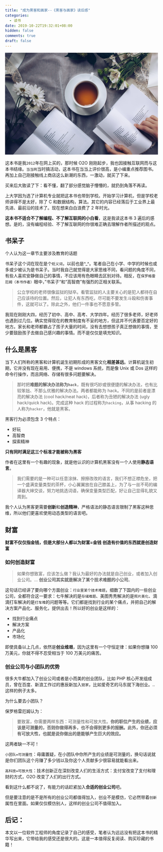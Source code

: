 ```yaml
---
title: "成为黑客和画家--《黑客与画家》读后感"
categories:
  - 读书
date: 2019-10-22T19:32:01+08:00
hidden: false
comments: true
draft: false
---
```


![](https://raw.githubusercontent.com/alwqx/picx-images-hosting/master/common/banner/reading-01.jpg)

这本书是我`2012`年在网上买的，那时候 O2O 刚刚起步，我也因接触互联网而与这本书结缘。`当当网`当时搞活动，这本书在当当上评价很高，是小编重点推荐图书。再加上自己刚接触线上商店这么新潮的东西，一激动，就买了下来。

买来后大致读了下：看不懂，翻了部分感觉脑子懵懵的，就扔到角落不再读。

上大学因为选了计算机专业就把这本书也带到学校。开始学习计算机，但是学校老师讲得不是太好，除了 C 和数据结构，算法。其它的内容已经落后于工业界上最先进、最前沿的技术了。现在想来白白浪费了 2 年时光。

**这本书不适合不了解编程、不了解互联网的小白看**，这是我读这本书 3 遍后的感想。是的，没有编程经验、不了解互联网的你很难正确去理解作者所描述的观点。

<!--more-->

## 书呆子

个人认为这一章节主要涉及教育的话题

书呆子这个词在现在是个`贬义词`，以前也是^\_^。笔者自己在小学、中学的时候也或多或少被认为是书呆子。当时我自己就觉得是大家思维不同，看问题的角度不同，有些人喜欢安静做自己的事情，不应该用有色眼睛去区别对待。相反，在`保罗格雷厄姆（本书作者）`眼中，”书呆子“和“高智商”有强烈的正相关联系。

> 公立学校的老师很像监狱的狱卒。看管监狱的人主要关心的是犯人都待在自己应该待的位置。然后，让犯人有东西吃，尽可能不要发生斗殴和伤害事件，这就可以了。除此之外，他们一件事也不愿意多管。

我现在刚刚大四，经历了初中、高中、高考、大学四年。经历了很多老师，好老师也遇到过几位。确实觉得现在的教育制度有不妥的地方，但这并不代表要否定好的地方。家长和老师都霸占了孩子大量的时间，没有去想想孩子真正想做的事情，至少要鼓励孩子去做自己感兴趣的事情。而不是仅仅是填充知识。

## 什么是黑客

当下人们所称的黑客和计算机诞生初期形成的黑客文化**相差甚远**。计算机诞生初期，它并没有现在易用、便携，不是 windows 系统，而是像 Unix 或 Dos 这样的命令行操作，而且网络、存储有很多问题要解决。

> 那时把**难题的解决办法称为`hack`**，既有很巧妙或很便捷的解决办法，也有比较笨拙、不那么优雅的解决办法。两者都能称为 hack。不同的是前者是漂亮的解决办法 (cool hack/neat hack)，后者称为丑陋的解决办法 (ugly hack/quick hack)。完成这种 hack 的过程称为`hacking`，从事 hacking 的人称为`hacker`，他就是黑客。

黑客行为必须包含 3 个特点：

- 好玩
- 高智商
- 探索精神

**只有同时满足这三个标准才能被称为黑客**

作者在这里有一个有趣的现象，就是他认识的计算机黑客没有一个人使用**静态语言**。

> 我们需要的是一种可以任意涂抹、擦擦改改的语言，我们不想正襟危坐，把一个盛满变量类型的茶杯，小心翼翼放在自己膝盖上，为了与一丝不苟的编译器大婶交谈，努力地挑选词语，确保变量类型匹配，好让自己显得礼貌又周到。

我个人认为黑客更需要**创新**和**创造精神**，严格语法的静态语言限制了黑客这种思维，所以他们更喜欢使用动态类型的语言吧。

## 财富

**财富不仅仅指金钱，但是大部分人都以为财富=金钱**
**创造有价值的东西就是创造财富**

### 如何创造财富

> 如果你想致富，应该怎么做？我认为最好的办法就是自己创业，或者加入创业公司。... **创业公司其实就是解决了某个技术难题的小公司**。

这句话已经讲了要向哪个方面创业：`行业里某个技术难题`，细数了下国内的一些创业公司，全都符合这一要求：七牛解决的是`存储难题`、美图秀秀解决的是`照片美化`、滴滴打车解决的是`打车难`的问题等等。它们都是找到行业的某个痛点，并把自己的解决方案产品化、服务化，提供出去！所以好的创业是这样的：

- 找到行业痛点
- 解决方案
- 产品化
- 市场化

即使具备以上几点，依然是**创业维艰**，因为这里有一个守恒定律：如果你想赚 100 万美元，你就不得不忍受相当于 100 万美元的痛苦。

### 创业公司与小团队的优势

很多大牛都加入了创业公司或者是小而美的创业团队，比如 PHP 核心开发组成员，曾在百度、新浪工作过的惠辰新加入`链家`，比如爱奇艺的马东就下海创业。.. 这样的例子太多。

为什么要去小团队？

保罗格雷厄姆认为：

> 要致富，你需要两样东西：可测量性和可放大性。**你的职位产生的业绩，应该是可测量的，否则你做得再多，也不会得到更多的报酬。此外，你还必须有可放大性，也就是说你做出的是能够产生巨大的效应。**

这两者缺一不可！

`小团队=可测量性`：毋庸置疑，在小团队中你所产生的业绩是可测量的，换句话说就是你们团队这个月赚了多少钱以及你这个人贡献多少很容易就能看出来。

`高科技=可放大性`：技术创新正在深刻改变人们的生活方式：支付宝改变了支付和理财的方式，O2O 改变了人们的出行方式。

看到这什么都不说了，有能力的话赶紧加入**合适的创业公司**吧。

但是要注意的是不是所有的创业公司都值得加入，创业不是模仿，它必然带着`创新`属性在里面。如果仅仅模仿别人，这样的创业公司不值得加入。

## 后记：

本文以一位软件工程师的角度记录了自己的感受，笔者认为远远没有把这本书的精华写出来，它带给我的感受还是很大的。这是一本值得反复阅读、购买珍藏的书籍！
